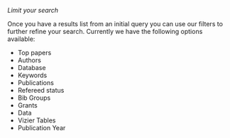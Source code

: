 *Limit your search*

Once you have a results list from an initial query you can use our filters to further refine your search.  Currently we have the following options available:

  * Top papers
  * Authors
  * Database
  * Keywords
  * Publications
  * Refereed status
  * Bib Groups
  * Grants
  * Data
  * Vizier Tables
  * Publication Year
  
